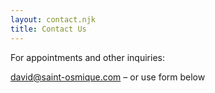 ```yaml
---
layout: contact.njk
title: Contact Us
---
```

For appointments and other inquiries:

david@saint-osmique.com – or use form below



<!-- <form accept-charset="UTF-8" action="https://getform.io/{your-form-endpoint}" method="POST" enctype="multipart/form-data" target="_blank">
    <input type="email" name="email" placeholder="Your Email">
    <input type="text" name="name" placeholder="Your Name">
    <input type="text" name="message" placeholder="Your Message">
    <button type="submit">Send</button>
</form> -->